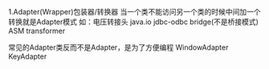 1.Adapter(Wrapper)包装器/转换器
当一个类不能访问另一个类的时候中间加一个转换就是Adapter模式
如：电压转接头
java.io
jdbc-odbc bridge(不是桥接模式)
ASM transformer

常见的Adapter类反而不是Adapter，是为了方便编程
WindowAdapter
KeyAdapter